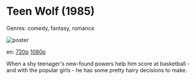 # Teen Wolf (1985)

Genres: comedy, fantasy, romance

![poster](http://image.tmdb.org/t/p/w500/3TKJbKNpHvRP8YVnwbgfok41AAC.jpg)

en:
  [720p](magnet:?xt=urn:btih:68F6291A079D9BEEEFDC117F032253CE7BFB6E65&tr=udp://glotorrents.pw:6969/announce&tr=udp://tracker.opentrackr.org:1337/announce&tr=udp://torrent.gresille.org:80/announce&tr=udp://tracker.openbittorrent.com:80&tr=udp://tracker.coppersurfer.tk:6969&tr=udp://tracker.leechers-paradise.org:6969&tr=udp://p4p.arenabg.ch:1337&tr=udp://tracker.internetwarriors.net:1337)
  [1080p](magnet:?xt=urn:btih:99544A3343F2BFB6F81475E07409FA8A5D2DA0FB&tr=udp://glotorrents.pw:6969/announce&tr=udp://tracker.opentrackr.org:1337/announce&tr=udp://torrent.gresille.org:80/announce&tr=udp://tracker.openbittorrent.com:80&tr=udp://tracker.coppersurfer.tk:6969&tr=udp://tracker.leechers-paradise.org:6969&tr=udp://p4p.arenabg.ch:1337&tr=udp://tracker.internetwarriors.net:1337)
  


When a shy teenager's new-found powers help him score at basketball - and with the popular girls - he has some pretty hairy decisions to make.